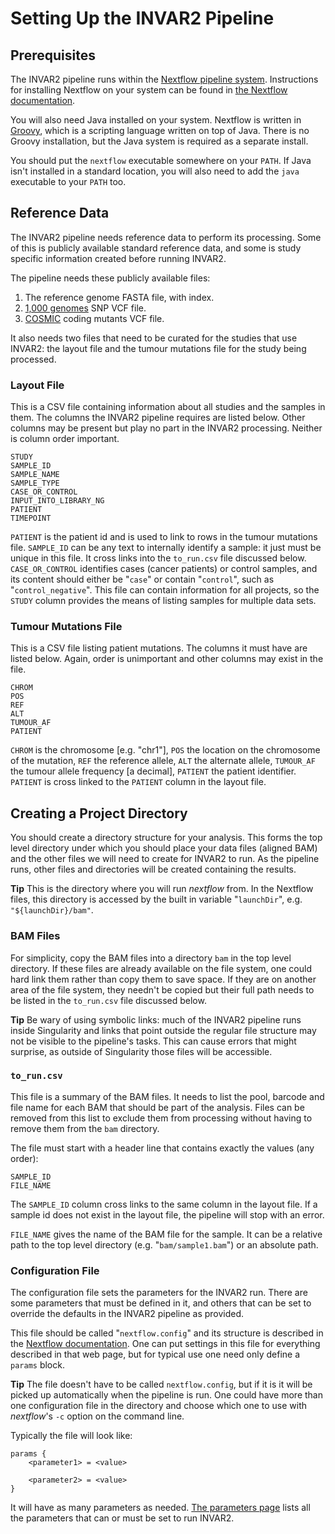 # Setting Up the INVAR2 Pipeline

## Prerequisites

The INVAR2 pipeline runs within the [Nextflow pipeline system](https://www.nextflow.io/).
Instructions for installing Nextflow on your system can be found in
[the Nextflow documentation](https://www.nextflow.io/docs/latest/getstarted.html).

You will also need Java installed on your system. Nextflow is written in
[Groovy](http://groovy-lang.org/), which is a scripting language written on top of Java.
There is no Groovy installation, but the Java system is required as a separate install.

You should put the `nextflow` executable somewhere on your `PATH`. If Java isn't installed
in a standard location, you will also need to add the `java` executable to your `PATH` too.

## Reference Data

The INVAR2 pipeline needs reference data to perform its processing. Some of this is publicly
available standard reference data, and some is study specific information created before
running INVAR2.

The pipeline needs these publicly available files:

1. The reference genome FASTA file, with index.
3. [1,000 genomes](https://www.internationalgenome.org/) SNP VCF file.
4. [COSMIC](https://cancer.sanger.ac.uk/cosmic/) coding mutants VCF file.

It also needs two files that need to be curated for the studies that use INVAR2: the layout
file and the tumour mutations file for the study being processed.

### Layout File

This is a CSV file containing information about all studies and the samples in them. The
columns the INVAR2 pipeline requires are listed below. Other columns may be present but
play no part in the INVAR2 processing. Neither is column order important.

    STUDY
    SAMPLE_ID
    SAMPLE_NAME
    SAMPLE_TYPE
    CASE_OR_CONTROL
    INPUT_INTO_LIBRARY_NG
    PATIENT
    TIMEPOINT

`PATIENT` is the patient id and is used to link to rows in the tumour mutations file.
`SAMPLE_ID` can be any text to internally identify a sample: it just must be unique
in this file. It cross links into the `to_run.csv` file discussed below.
`CASE_OR_CONTROL` identifies cases (cancer patients) or control samples, and its content
should either be "`case`" or contain "`control`", such as "`control_negative`". This
file can contain information for all projects, so the `STUDY` column provides the means of
listing samples for multiple data sets.

### Tumour Mutations File

This is a CSV file listing patient mutations. The columns it must have are listed below.
Again, order is unimportant and other columns may exist in the file.

    CHROM
    POS
    REF
    ALT
    TUMOUR_AF
    PATIENT

`CHROM` is the chromosome [e.g. "chr1"], `POS` the location on the chromosome of the
mutation, `REF` the reference allele, `ALT` the alternate allele, `TUMOUR_AF` the
tumour allele frequency [a decimal], `PATIENT` the patient identifier. `PATIENT` is
cross linked to the `PATIENT` column in the layout file.


## Creating a Project Directory

You should create a directory structure for your analysis. This forms the top level
directory under which you should place your data files (aligned BAM) and the other files
we will need to create for INVAR2 to run. As the pipeline runs, other files and directories
will be created containing the results.

__Tip__ This is the directory where you will run _nextflow_ from. In the Nextflow files, this
directory is accessed by the built in variable "`launchDir`", e.g. `"${launchDir}/bam"`.

### BAM Files

For simplicity, copy the BAM files into a directory `bam` in the top level directory.
If these files are already available on the file system, one could hard link them rather
than copy them to save space. If they are on another area of the file system, they needn't
be copied but their full path needs to be listed in the `to_run.csv` file discussed below.

__Tip__ Be wary of using symbolic links: much of the INVAR2 pipeline runs inside Singularity and
links that point outside the regular file structure may not be visible to the pipeline's
tasks. This can cause errors that might surprise, as outside of Singularity those files
will be accessible.

### `to_run.csv`

This file is a summary of the BAM files. It needs to list the pool, barcode and file name
for each BAM that should be part of the analysis. Files can be removed from this list
to exclude them from processing without having to remove them from the `bam` directory.

The file must start with a header line that contains exactly the values (any order):

    SAMPLE_ID
    FILE_NAME

The `SAMPLE_ID` column cross links to the same column in the layout file.
If a sample id does not exist in the layout file, the pipeline will stop with an error.

`FILE_NAME` gives the name of the BAM file for the sample. It can be a relative
path to the top level directory (e.g. "`bam/sample1.bam`") or an absolute path.

### Configuration File

The configuration file sets the parameters for the INVAR2 run. There are some parameters
that must be defined in it, and others that can be set to override the defaults in the
INVAR2 pipeline as provided.

This file should be called "`nextflow.config`" and its structure is described in the
[Nextflow documentation](https://www.nextflow.io/docs/latest/config.html). One can put
settings in this file for everything described in that web page, but for typical use one
need only define a `params` block.

__Tip__ The file doesn't have to be called `nextflow.config`, but if it is it will be
picked up automatically when the pipeline is run. One could have more than one configuration
file in the directory and choose which one to use with _nextflow_'s `-c` option on the
command line.

Typically the file will look like:

```
params {
    <parameter1> = <value>
    
    <parameter2> = <value>
}
```

It will have as many parameters as needed. [The parameters page](Parameters.md) lists
all the parameters that can or must be set to run INVAR2.

